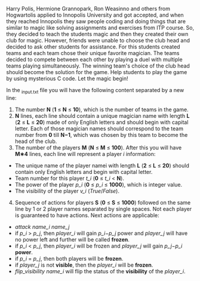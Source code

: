 Harry Polis, Hermione Grannopark, Ron Weasinno and others from Hogwartolis applied to Innopolis University and got accepted, and when they reached Innopolis they saw people coding and doing things that are similar to magic like solving assignments and exercises from ITP course. So, they decided to teach the students magic and then they created their own club for magic. However, friends were unable to choose the club head and decided to ask other students for assistance. For this students created teams and each team chose their unique favorite magician. The teams decided to compete between each other by playing a duel with multiple teams playing simultaneously. The winning team's choice of the club head should become the solution for the game. Help students to play the game by using mysterious C code. Let the magic begin!

In the <sub>input.txt</sub> file you will have the following content separated by a new line:
1. The number **N** (**1** ≤ **N** ≤ **10**), which is the number of teams in the game.
2. **N**  lines, each line should contain a unique magician name with length **L** (**2** ≤ **L** ≤ **20**) made of only English letters and should begin with capital letter. Each of those magician names should correspond to the team number from **0** till **N−1**, which was chosen by this team to become the head of the club.
3. The number of the players **M** (**N** ≤ **M** ≤ **100**). After this you will have **M∗4** lines, each line will represent a player *i* information:
  * The unique name of the player namei with length **L** (**2** ≤ **L** ≤ **20**) should contain only English letters and begin with capital letter.
  * Team number for this player *t_i* (**0** ≤ *t_i* < **N**).
  * The power of the player *p_i* (**0** ≤ *p_i* ≤ **1000**), which is integer value.
  * The visibility of the player *v_i* (*True*/*False*).
4. Sequence of actions for players **S** (**0** ≤ **S** ≤ **1000**) followed on the same line by 1 or 2 player names separated by single spaces. Not each player is guaranteed to have actions. Next actions are applicable:
 * *attack name_i name_j*
  * if *p_i* > *p_j*, then *player_i* will gain *p_i−p_j* power and *player_j* will have no power left and further will be called **frozen**.
  * if *p_i* < *p_j*, then *player_i* will be frozen and *player_j* will gain *p_j−p_i* **power**.
  * if *p_i* = *p_j*, then both players will be **frozen**.
  * if *player_j* is not **visible**, then the *player_i* will be **frozen**.
 * *flip_visibility name_i* will flip the status of the **visibility** of the *player_i*.
